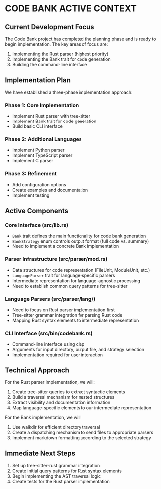 # CODE BANK ACTIVE CONTEXT

## Current Development Focus
The Code Bank project has completed the planning phase and is ready to begin implementation. The key areas of focus are:

1. Implementing the Rust parser (highest priority)
2. Implementing the Bank trait for code generation
3. Building the command-line interface

## Implementation Plan
We have established a three-phase implementation approach:

### Phase 1: Core Implementation
- Implement Rust parser with tree-sitter
- Implement Bank trait for code generation
- Build basic CLI interface

### Phase 2: Additional Languages
- Implement Python parser
- Implement TypeScript parser
- Implement C parser

### Phase 3: Refinement
- Add configuration options
- Create examples and documentation
- Implement testing

## Active Components

### Core Interface (src/lib.rs)
- `Bank` trait defines the main functionality for code bank generation
- `BankStrategy` enum controls output format (full code vs. summary)
- Need to implement a concrete Bank implementation

### Parser Infrastructure (src/parser/mod.rs)
- Data structures for code representation (FileUnit, ModuleUnit, etc.)
- `LanguageParser` trait for language-specific parsers
- Intermediate representation for language-agnostic processing
- Need to establish common query patterns for tree-sitter

### Language Parsers (src/parser/lang/)
- Need to focus on Rust parser implementation first
- Tree-sitter grammar integration for parsing Rust code
- Mapping Rust syntax elements to intermediate representation

### CLI Interface (src/bin/codebank.rs)
- Command-line interface using clap
- Arguments for input directory, output file, and strategy selection
- Implementation required for user interaction

## Technical Approach
For the Rust parser implementation, we will:
1. Create tree-sitter queries to extract syntactic elements
2. Build a traversal mechanism for nested structures
3. Extract visibility and documentation information
4. Map language-specific elements to our intermediate representation

For the Bank implementation, we will:
1. Use walkdir for efficient directory traversal
2. Create a dispatching mechanism to send files to appropriate parsers
3. Implement markdown formatting according to the selected strategy

## Immediate Next Steps
1. Set up tree-sitter-rust grammar integration
2. Create initial query patterns for Rust syntax elements
3. Begin implementing the AST traversal logic
4. Create tests for the Rust parser implementation
